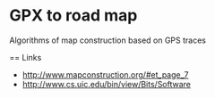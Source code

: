 GPX to road map
===============

Algorithms of map construction based on GPS traces

== Links

* http://www.mapconstruction.org/#et_page_7
* http://www.cs.uic.edu/bin/view/Bits/Software

